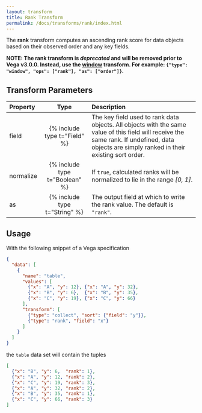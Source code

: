 ```yaml
---
layout: transform
title: Rank Transform
permalink: /docs/transforms/rank/index.html
---
```


The **rank** transform computes an ascending rank score for data objects based on their observed order and any key fields.

**NOTE: The rank transform is _deprecated_ and will be removed prior to Vega v3.0.0. Instead, use the [window](../window) transform. For example: `{"type": "window", "ops": ["rank"], "as": ["order"]}`.**

## Transform Parameters

| Property            | Type                           | Description   |
| :------------------ | :----------------------------: | :------------ |
| field               | {% include type t="Field" %}   | The key field used to rank data objects. All objects with the same value of this field will receive the same rank. If undefined, data objects are simply ranked in their existing sort order.|
| normalize           | {% include type t="Boolean" %} | If `true`, calculated ranks will be normalized to lie in the range _[0, 1]_.|
| as                  | {% include type t="String" %}  | The output field at which to write the rank value. The default is `"rank"`.|

## Usage

With the following snippet of a Vega specification

```json
{
  "data": [
    {
      "name": "table",
      "values": [
        {"x": "A", "y": 12}, {"x": "A", "y": 32},
        {"x": "B", "y": 6},  {"x": "B", "y": 35},
        {"x": "C", "y": 19}, {"x": "C", "y": 66}
      ],
      "transform": [
        {"type": "collect", "sort": {"field": "y"}},
        {"type": "rank", "field": "x"}
      ]
    }
  ]
}
```

the `table` data set will contain the tuples

```json
[
  {"x": "B", "y": 6,  "rank": 1},
  {"x": "A", "y": 12, "rank": 2},
  {"x": "C", "y": 19, "rank": 3},
  {"x": "A", "y": 32, "rank": 2},
  {"x": "B", "y": 35, "rank": 1},
  {"x": "C", "y": 66, "rank": 3}
]
```
